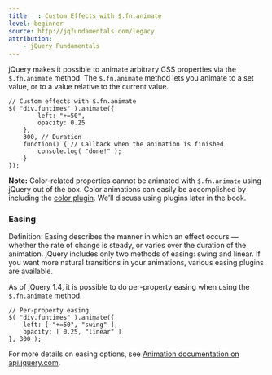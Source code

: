 ```yaml
---
title   : Custom Effects with $.fn.animate
level: beginner
source: http://jqfundamentals.com/legacy
attribution:
    - jQuery Fundamentals
---
```

jQuery makes it possible to animate arbitrary CSS properties via the
`$.fn.animate` method. The `$.fn.animate` method lets you animate to a set
value, or to a value relative to the current value.

```
// Custom effects with $.fn.animate
$( "div.funtimes" ).animate({
		left: "+=50",
		opacity: 0.25
	},
	300, // Duration
	function() { // Callback when the animation is finished
		console.log( "done!" );
	}
});
```

**Note:** Color-related properties cannot be animated with `$.fn.animate` using jQuery
out of the box. Color animations can easily be accomplished by including the
[color plugin](http://github.com/jquery/jquery-color). We&rsquo;ll discuss using
plugins later in the book.

### Easing

Definition: Easing describes the manner in which an effect occurs &mdash; whether
the rate of change is steady, or varies over the duration of the animation.
jQuery includes only two methods of easing: swing and linear. If you want more
natural transitions in your animations, various easing plugins are available.

As of jQuery 1.4, it is possible to do per-property easing when using the
`$.fn.animate` method.

```
// Per-property easing
$( "div.funtimes" ).animate({
	left: [ "+=50", "swing" ],
	opacity: [ 0.25, "linear" ]
}, 300 );
```

For more details on easing options, see
[Animation documentation on api.jquery.com](http://api.jquery.com/animate/).
